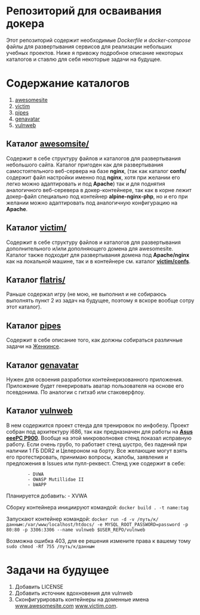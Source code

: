 # Репозиторий для осваивания докера

Этот репозиторий содержит необходимые *Dockerfile* и *docker-compose* файлы для 
развертывания сервисов для реализации небольших учебных проектов.
Ниже я привожу подробное описание некоторых каталогов и ставлю для себя некоторые задачи на будущее.

# Содержание каталогов

1. [awesomesite](https://github.com/Panikowsky-M/docker/tree/master/ymxb)
2. [victim](https://github.com/Panikowsky-M/docker/tree/master/btnc)
3. [pipes](https://github.com/Panikowsky-M/docker/tree/master/pipes)
4. [genavatar](https://github.com/Panikowsky-M/docker/tree/master/genavatar)
5. [vulnweb](https://github.com/Panikowsky-M/docker/tree/master/vulnweb)

## Каталог [**awesomsite/**](https://github.com/Panikowsky-M/docker/tree/master/ymxb)

Содержит в себе структуру файлов и каталогов для развертывания небольшого сайта.
Каталог пригоден как для развертывания самостоятельного веб-сервера на базе **nginx**,
(так как каталог **confs/** содержит файл настройки именно под **nginx**, хотя при желании
его легко можно адаптировать и под **Apache**) так и для поднятия аналогичного веб-серевера
в докер-контейнере, так как в корне лежит докер-файл специально под контейнер **alpine-nginx-php**, 
но и его при желании можно адаптировать под аналогичную конфигурацию на **Apache**.

## Каталог [**victim/**](https://github.com/Panikowsky-M/docker/tree/master/btnc)

Содержит в себе структуру файлов и каталогов для развертывания дополнительного и/или дополняющего
домена для awesomesite.
Каталог также подходит для развертывания домена под **Apache/nginx** как на локальной машине, так
и в контейнере см. каталог [**victim/confs**](https://github.com/Panikowsky-M/docker/tree/master/victim/confs).

## Каталог [**flatris/**](https://github.com/Panikowsky-M/docker/tree/master/flatris)
Раньше содержал игру (не мою, не выполнил и не собираюсь выполнять пункт 2 из задач на будущее,
поэтому я вскоре вообще сотру этот каталог).

## Каталог [**pipes**](https://github.com/Panikowsky-M/docker/tree/master/pipes)

Содержит в себе описание того, как должны собираться различные задачи на [Женкинсе](https://www.jenkins.io/).

## Каталог [**genavatar**](https://github.com/Panikowsky-M/docker/tree/master/genavatar)

Нужен для освоения разработки контейнеризованного приложения.
Приложение будет генерировать аватар пользователя на основе его псевдонима.
По аналогии с гитхаб или стаковерфлоу.

## Каталог [**vulnweb**](https://github.com/Panikowsky-M/docker/tree/master/vulnweb)

В нем содержится проект стенда для тренировок по инфобезу.
Проект собран под архитектуру i686, так как предназначен для работы на 
[**Asus eeePC P900**](https://zoom.cnews.ru/goods_card/item/109580/asus-eee-pc-900).
Вообще на этой микроволновке стенд показал исправную работу.
Если очень грубо, то работает стенд шустро, без падений при наличии 1 ГБ DDR2 и Целероном на 
борту. Все желающие могут взять его протестировать, принимаю вопросы, жалобы, заявления и 
предложения в Issues или пулл-реквест.
Стенд уже содержит в себе:

			- DVWA
			- OWASP Mutillidae II
			- bWAPP
Планируется добавить:
		 	- XVWA

Сборку контейнера инициируют командой:
				      ```
				      docker build . -t name:tag
				      ```

Запускают контейнер командой:
		          ```
                          docker run -d -v /путь/к/данным:/var/www/localhost/htdocs/ -e MYSQL_ROOT_PASSWORD=password -p 80:80 -p 3306:3306 --name vulnweb $USER_REPO/vulnweb
                          ```

Возможна ошибка 403, для ее решения измените права к вашему тому
	```
	sudo chmod -Rf 755 /путь/к/данным
	```

# Задачи на будущее

1. Добавить LICENSE
2. Добавить источник вдохновения для vulnweb
3. Сконфигурировать контейнеры на доменные имена www.awesomesite.com www.victim.com.
